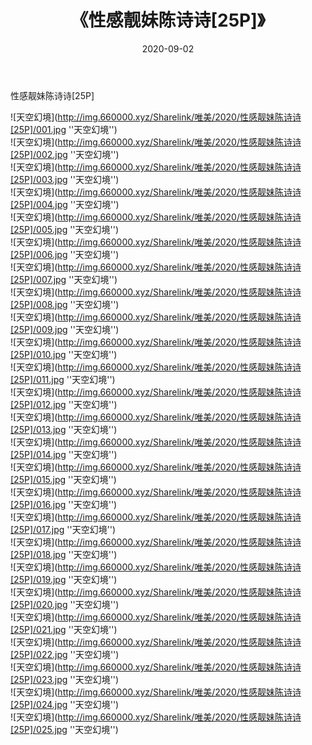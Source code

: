 ﻿---
layout: post
title:  《性感靓妹陈诗诗[25P]》
date:   2020-09-02
img: http://img.660000.xyz/Sharelink/唯美/2020/性感靓妹陈诗诗[25P]/000.jpg
categories: [美女, 清纯, 唯美]
---

性感靓妹陈诗诗[25P]



![天空幻境](http://img.660000.xyz/Sharelink/唯美/2020/性感靓妹陈诗诗[25P]/001.jpg ''天空幻境'') <br>
![天空幻境](http://img.660000.xyz/Sharelink/唯美/2020/性感靓妹陈诗诗[25P]/002.jpg ''天空幻境'') <br>
![天空幻境](http://img.660000.xyz/Sharelink/唯美/2020/性感靓妹陈诗诗[25P]/003.jpg ''天空幻境'') <br>
![天空幻境](http://img.660000.xyz/Sharelink/唯美/2020/性感靓妹陈诗诗[25P]/004.jpg ''天空幻境'') <br>
![天空幻境](http://img.660000.xyz/Sharelink/唯美/2020/性感靓妹陈诗诗[25P]/005.jpg ''天空幻境'') <br>
![天空幻境](http://img.660000.xyz/Sharelink/唯美/2020/性感靓妹陈诗诗[25P]/006.jpg ''天空幻境'') <br>
![天空幻境](http://img.660000.xyz/Sharelink/唯美/2020/性感靓妹陈诗诗[25P]/007.jpg ''天空幻境'') <br>
![天空幻境](http://img.660000.xyz/Sharelink/唯美/2020/性感靓妹陈诗诗[25P]/008.jpg ''天空幻境'') <br>
![天空幻境](http://img.660000.xyz/Sharelink/唯美/2020/性感靓妹陈诗诗[25P]/009.jpg ''天空幻境'') <br>
![天空幻境](http://img.660000.xyz/Sharelink/唯美/2020/性感靓妹陈诗诗[25P]/010.jpg ''天空幻境'') <br>
![天空幻境](http://img.660000.xyz/Sharelink/唯美/2020/性感靓妹陈诗诗[25P]/011.jpg ''天空幻境'') <br>
![天空幻境](http://img.660000.xyz/Sharelink/唯美/2020/性感靓妹陈诗诗[25P]/012.jpg ''天空幻境'') <br>
![天空幻境](http://img.660000.xyz/Sharelink/唯美/2020/性感靓妹陈诗诗[25P]/013.jpg ''天空幻境'') <br>
![天空幻境](http://img.660000.xyz/Sharelink/唯美/2020/性感靓妹陈诗诗[25P]/014.jpg ''天空幻境'') <br>
![天空幻境](http://img.660000.xyz/Sharelink/唯美/2020/性感靓妹陈诗诗[25P]/015.jpg ''天空幻境'') <br>
![天空幻境](http://img.660000.xyz/Sharelink/唯美/2020/性感靓妹陈诗诗[25P]/016.jpg ''天空幻境'') <br>
![天空幻境](http://img.660000.xyz/Sharelink/唯美/2020/性感靓妹陈诗诗[25P]/017.jpg ''天空幻境'') <br>
![天空幻境](http://img.660000.xyz/Sharelink/唯美/2020/性感靓妹陈诗诗[25P]/018.jpg ''天空幻境'') <br>
![天空幻境](http://img.660000.xyz/Sharelink/唯美/2020/性感靓妹陈诗诗[25P]/019.jpg ''天空幻境'') <br>
![天空幻境](http://img.660000.xyz/Sharelink/唯美/2020/性感靓妹陈诗诗[25P]/020.jpg ''天空幻境'') <br>
![天空幻境](http://img.660000.xyz/Sharelink/唯美/2020/性感靓妹陈诗诗[25P]/021.jpg ''天空幻境'') <br>
![天空幻境](http://img.660000.xyz/Sharelink/唯美/2020/性感靓妹陈诗诗[25P]/022.jpg ''天空幻境'') <br>
![天空幻境](http://img.660000.xyz/Sharelink/唯美/2020/性感靓妹陈诗诗[25P]/023.jpg ''天空幻境'') <br>
![天空幻境](http://img.660000.xyz/Sharelink/唯美/2020/性感靓妹陈诗诗[25P]/024.jpg ''天空幻境'') <br>
![天空幻境](http://img.660000.xyz/Sharelink/唯美/2020/性感靓妹陈诗诗[25P]/025.jpg ''天空幻境'') <br>